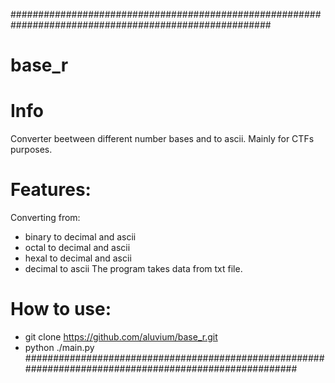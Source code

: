 #######################################################################################################
# base_r
# Info
  Converter beetween different number bases and to ascii. Mainly for CTFs purposes.

# Features: 
  Converting from: 
   - binary to decimal and ascii
   - octal  to decimal and ascii
   - hexal  to decimal and ascii
   - decimal to ascii
  The program takes data from txt file.
  
# How to use:
   - git clone https://github.com/aluvium/base_r.git
   - python ./main.py
#######################################################################################################
